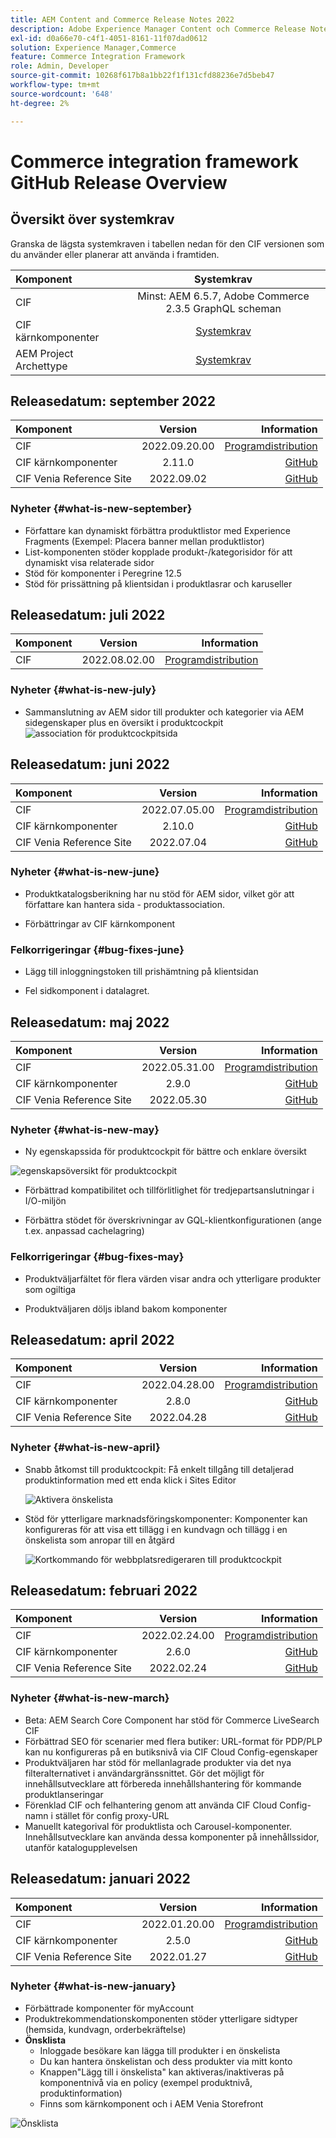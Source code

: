 ```yaml
---
title: AEM Content and Commerce Release Notes 2022
description: Adobe Experience Manager Content och Commerce Release Notes 2022.
exl-id: d0a66e70-c4f1-4051-8161-11f07dad0612
solution: Experience Manager,Commerce
feature: Commerce Integration Framework
role: Admin, Developer
source-git-commit: 10268f617b8a1bb22f1f131cfd88236e7d5beb47
workflow-type: tm+mt
source-wordcount: '648'
ht-degree: 2%

---
```


# Commerce integration framework GitHub Release Overview

## Översikt över systemkrav

Granska de lägsta systemkraven i tabellen nedan för den CIF versionen som du använder eller planerar att använda i framtiden.

| Komponent | Systemkrav |
|:-------|:-----:|
| CIF | Minst: AEM 6.5.7, Adobe Commerce 2.3.5 GraphQL scheman |
| CIF kärnkomponenter | [Systemkrav](https://github.com/adobe/aem-core-cif-components/blob/master/VERSIONS.md) |
| AEM Project Archettype | [Systemkrav](https://github.com/adobe/aem-project-archetype/blob/master/VERSIONS.md) |

## Releasedatum: september 2022

| Komponent | Version | Information |
|:-------|:-----:|---------------------:|
| CIF | 2022.09.20.00 | [Programdistribution](https://experience.adobe.com/#/downloads/content/software-distribution/en/aem.html?package=%2Fcontent%2Fsoftware-distribution%2Fen%2Fdetails.html%2Fcontent%2Fdam%2Faem%2Fpublic%2Faem-commerce-addon-65-2022.09.20.00.zip) |
| CIF kärnkomponenter | 2.11.0 | [GitHub](https://github.com/adobe/aem-core-cif-components/releases/tag/core-cif-components-reactor-2.11.0) |
| CIF Venia Reference Site | 2022.09.02 | [GitHub](https://github.com/adobe/aem-cif-guides-venia/releases/tag/venia-2022.09.02) |

### Nyheter {#what-is-new-september}

* Författare kan dynamiskt förbättra produktlistor med Experience Fragments (Exempel: Placera banner mellan produktlistor)
* List-komponenten stöder kopplade produkt-/kategorisidor för att dynamiskt visa relaterade sidor
* Stöd för komponenter i Peregrine 12.5
* Stöd för prissättning på klientsidan i produktlasrar och karuseller

## Releasedatum: juli 2022

| Komponent | Version | Information |
|:-------|:-----:|---------------------:|
| CIF | 2022.08.02.00 | [Programdistribution](https://experience.adobe.com/#/downloads/content/software-distribution/en/aem.html?package=%2Fcontent%2Fsoftware-distribution%2Fen%2Fdetails.html%2Fcontent%2Fdam%2Faem%2Fpublic%2Faem-commerce-addon-65-2022.08.02.00.zip) |

### Nyheter {#what-is-new-july}

* Sammanslutning av AEM sidor till produkter och kategorier via AEM sidegenskaper plus en översikt i produktcockpit
  ![association för produktcockpitsida](/help/assets/CIF/product_cockpit_page_association.png)

## Releasedatum: juni 2022

| Komponent | Version | Information |
|:-------|:-----:|---------------------:|
| CIF | 2022.07.05.00 | [Programdistribution](https://experience.adobe.com/#/downloads/content/software-distribution/en/aem.html?package=%2Fcontent%2Fsoftware-distribution%2Fen%2Fdetails.html%2Fcontent%2Fdam%2Faem%2Fpublic%2Faem-commerce-addon-65-2022.07.05.00.zip) |
| CIF kärnkomponenter | 2.10.0 | [GitHub](https://github.com/adobe/aem-core-cif-components/releases/tag/core-cif-components-reactor-2.10.0) |
| CIF Venia Reference Site | 2022.07.04 | [GitHub](https://github.com/adobe/aem-cif-guides-venia/releases/tag/venia-2022.07.04) |

### Nyheter {#what-is-new-june}

* Produktkatalogsberikning har nu stöd för AEM sidor, vilket gör att författare kan hantera sida - produktassociation.

* Förbättringar av CIF kärnkomponent

### Felkorrigeringar {#bug-fixes-june}

* Lägg till inloggningstoken till prishämtning på klientsidan

* Fel sidkomponent i datalagret.

## Releasedatum: maj 2022

| Komponent | Version | Information |
|:-------|:-----:|---------------------:|
| CIF | 2022.05.31.00 | [Programdistribution](https://experience.adobe.com/#/downloads/content/software-distribution/en/aem.html?package=%2Fcontent%2Fsoftware-distribution%2Fen%2Fdetails.html%2Fcontent%2Fdam%2Faem%2Fpublic%2Faem-commerce-addon-65-2022.05.31.00.zip) |
| CIF kärnkomponenter | 2.9.0 | [GitHub](https://github.com/adobe/aem-core-cif-components/releases/tag/core-cif-components-reactor-2.9.0) |
| CIF Venia Reference Site | 2022.05.30 | [GitHub](https://github.com/adobe/aem-cif-guides-venia/releases/tag/venia-2022.05.30) |

### Nyheter {#what-is-new-may}

* Ny egenskapssida för produktcockpit för bättre och enklare översikt

![egenskapsöversikt för produktcockpit](/help/assets/CIF/product_cockpit_properties_overview.png)

* Förbättrad kompatibilitet och tillförlitlighet för tredjepartsanslutningar i I/O-miljön

* Förbättra stödet för överskrivningar av GQL-klientkonfigurationen (ange t.ex. anpassad cachelagring)

### Felkorrigeringar {#bug-fixes-may}

* Produktväljarfältet för flera värden visar andra och ytterligare produkter som ogiltiga

* Produktväljaren döljs ibland bakom komponenter

## Releasedatum: april 2022

| Komponent | Version | Information |
|:-------|:-----:|---------------------:|
| CIF | 2022.04.28.00 | [Programdistribution](https://experience.adobe.com/#/downloads/content/software-distribution/en/aem.html?package=%2Fcontent%2Fsoftware-distribution%2Fen%2Fdetails.html%2Fcontent%2Fdam%2Faem%2Fpublic%2Faem-commerce-addon-65-2022.04.28.00.zip) |
| CIF kärnkomponenter | 2.8.0 | [GitHub](https://github.com/adobe/aem-core-cif-components/releases/tag/core-cif-components-reactor-2.8.0) |
| CIF Venia Reference Site | 2022.04.28 | [GitHub](https://github.com/adobe/aem-cif-guides-venia/releases/tag/venia-2022.04.28) |

### Nyheter {#what-is-new-april}

* Snabb åtkomst till produktcockpit: Få enkelt tillgång till detaljerad produktinformation med ett enda klick i Sites Editor

  ![Aktivera önskelista](/help/assets/CIF/enable-wishlist.png)

* Stöd för ytterligare marknadsföringskomponenter: Komponenter kan konfigureras för att visa ett tillägg i en kundvagn och tillägg i en önskelista som anropar till en åtgärd

  ![Kortkommando för webbplatsredigeraren till produktcockpit](/help/assets/CIF/sites-editor-shortcut-to-cockpit.png)

## Releasedatum: februari 2022

| Komponent | Version | Information |
|:-------|:-----:|---------------------:|
| CIF | 2022.02.24.00 | [Programdistribution](https://experience.adobe.com/#/downloads/content/software-distribution/en/aem.html?package=%2Fcontent%2Fsoftware-distribution%2Fen%2Fdetails.html%2Fcontent%2Fdam%2Faem%2Fpublic%2Faem-commerce-addon-65-2022.02.24.00.zip) |
| CIF kärnkomponenter | 2.6.0 | [GitHub](https://github.com/adobe/aem-core-cif-components/releases/tag/core-cif-components-reactor-2.6.0) |
| CIF Venia Reference Site | 2022.02.24 | [GitHub](https://github.com/adobe/aem-cif-guides-venia/releases/tag/venia-2022.02.24) |

### Nyheter {#what-is-new-march}

* Beta: AEM Search Core Component har stöd för Commerce LiveSearch CIF
* Förbättrad SEO för scenarier med flera butiker: URL-format för PDP/PLP kan nu konfigureras på en butiksnivå via CIF Cloud Config-egenskaper
* Produktväljaren har stöd för mellanlagrade produkter via det nya filteralternativet i användargränssnittet. Gör det möjligt för innehållsutvecklare att förbereda innehållshantering för kommande produktlanseringar
* Förenklad CIF och felhantering genom att använda CIF Cloud Config-namn i stället för config proxy-URL
* Manuellt kategorival för produktlista och Carousel-komponenter. Innehållsutvecklare kan använda dessa komponenter på innehållssidor, utanför katalogupplevelsen

## Releasedatum: januari 2022

| Komponent | Version | Information |
|:-------|:-----:|---------------------:|
| CIF | 2022.01.20.00 | [Programdistribution](https://experience.adobe.com/#/downloads/content/software-distribution/en/aem.html?package=%2Fcontent%2Fsoftware-distribution%2Fen%2Fdetails.html%2Fcontent%2Fdam%2Faem%2Fpublic%2Faem-commerce-addon-65-2022.01.20.00.zip) |
| CIF kärnkomponenter | 2.5.0 | [GitHub](https://github.com/adobe/aem-core-cif-components/releases/tag/core-cif-components-reactor-2.5.0) |
| CIF Venia Reference Site | 2022.01.27 | [GitHub](https://github.com/adobe/aem-cif-guides-venia/releases/tag/venia-2022.01.27) |

### Nyheter {#what-is-new-january}

* Förbättrade komponenter för myAccount
* Produktrekommendationskomponenten stöder ytterligare sidtyper (hemsida, kundvagn, orderbekräftelse)
* **Önsklista**
   * Inloggade besökare kan lägga till produkter i en önskelista
   * Du kan hantera önskelistan och dess produkter via mitt konto
   * Knappen&quot;Lägg till i önskelista&quot; kan aktiveras/inaktiveras på komponentnivå via en policy (exempel produktnivå, produktinformation)
   * Finns som kärnkomponent och i AEM Venia Storefront

![Önsklista](/help/assets/CIF/wishlist.png)
